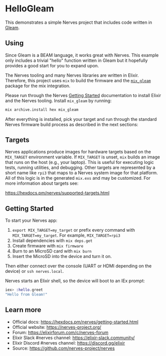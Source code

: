 # HelloGleam

This demonstrates a simple Nerves project that includes code written in
[Gleam](http://gleam.run).

## Using

Since Gleam is a BEAM language, it works great with Nerves. This example only
includes a trivial "hello" function written in Gleam but it hopefully provides a
good start for you to expand upon.

The Nerves tooling and many Nerves libraries are written in Elixir. Therefore,
this project uses `mix` to build the firmware and the
[`mix_gleam`](https://hex.pm/mix_gleam) package for the mix integration.

Please run through the Nerves [Getting
Started](https://hexdocs.pm/nerves/getting-started.html) documentation to
install Elixir and the Nerves tooling. Install `mix_gleam` by running:

```sh
mix archive.install hex mix_gleam
```

After everything is installed, pick your target and run through the standard
Nerves firmware build process as described in the next sections:

## Targets

Nerves applications produce images for hardware targets based on the
`MIX_TARGET` environment variable. If `MIX_TARGET` is unset, `mix` builds an
image that runs on the host (e.g., your laptop). This is useful for executing
logic tests, running utilities, and debugging. Other targets are represented by
a short name like `rpi3` that maps to a Nerves system image for that platform.
All of this logic is in the generated `mix.exs` and may be customized. For more
information about targets see:

https://hexdocs.pm/nerves/supported-targets.html

## Getting Started

To start your Nerves app:

1. `export MIX_TARGET=my_target` or prefix every command with
    `MIX_TARGET=my_target`. For example, `MIX_TARGET=rpi3`
2. Install dependencies with `mix deps.get`
3. Create firmware with `mix firmware`
4. Burn to an MicroSD card with `mix burn`
5. Insert the MicroSD into the device and turn it on.

Then either connect over the console (UART or HDMI depending on the device) or
`ssh nerves.local`.

Nerves starts an Elixir shell, so the device will boot to an IEx prompt:

```elixir
iex> :hello.greet
"Hello from Gleam!"
```

## Learn more

* Official docs: https://hexdocs.pm/nerves/getting-started.html
* Official website: https://nerves-project.org/
* Forum: https://elixirforum.com/c/nerves-forum
* Elixir Slack #nerves channel: https://elixir-slack.community/
* Elixir Discord #nerves channel: https://discord.gg/elixir
* Source: https://github.com/nerves-project/nerves

